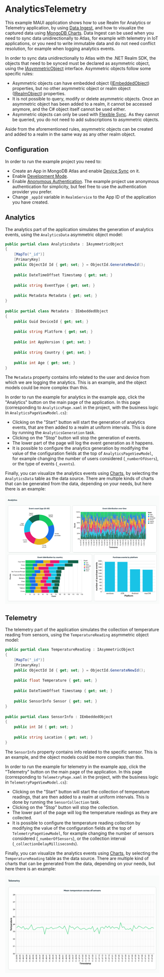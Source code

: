 # AnalyticsTelemetry #

This example MAUI application shows how to use Realm for Analytics or Telemetry application, by using [Data Ingest](https://www.mongodb.com/docs/realm/sdk/dotnet/sync/asymmetric-sync/), and how to visualize the captured data using [MongoDB Charts](https://www.mongodb.com/docs/charts/). Data Ingest can be used when you need to sync data unidirectionally to Atlas, for example with telemetry in IoT applications, or you need to write immutable data and do not need conflict resolution, for example when logging analytics events. 

In order to sync data unidirectionally to Atlas with the .NET Realm SDK, the objects that need to be synced must be declared as asymmetric object, using the [IAsymmetricObject](https://www.mongodb.com/docs/realm-sdks/dotnet/latest/reference/Realms.IAsymmetricObject.html) interface. Asymmetric objects follow some specific rules:
- Asymmetric objects can have embedded object ([IEmbeddedObject](https://www.mongodb.com/docs/realm-sdks/dotnet/latest/reference/Realms.IEmbeddedObject.html)) properties, but no other asymmetric object or realm object ([IRealmObject](https://www.mongodb.com/docs/realm-sdks/dotnet/latest/reference/Realms.IRealmObject.html)) properties.
- It is not possible to query, modify or delete asymmetric objects. Once an asymmetric object has been added to a realm, it cannot be accessed anymore, and the C# object itself cannot be used either. 
- Asymmetric objects can only be used with [Flexible Sync](https://www.mongodb.com/docs/realm/sdk/dotnet/sync/flexible-sync/). As they cannot be queried, you do not need to add subscriptions to asymmetric objects.   

Aside from the aforementioned rules, asymmetric objects can be created and added to a realm in the same way as any other realm object. 

## Configuration ##

In order to run the example project you need to:
- Create an App in MongoDB Atlas and enable [Device Sync](https://www.mongodb.com/docs/atlas/app-services/sync/get-started/) on it. 
- Enable [Development Mode](https://www.mongodb.com/docs/atlas/app-services/sync/configure/sync-settings/).
- Enable [Anonymous Authentication](https://www.mongodb.com/docs/atlas/app-services/authentication/anonymous/). The example project use anonymous authentication for simplicity, but feel free to use the authentication provider you prefer. 
- Change `_appId` variable in `RealmService` to the App ID of the application you have created. 

## Analytics ##

The analytics part of the application simulates the generation of analytics events, using the `AnalyticsData` asymmetric object model:

```csharp
public partial class AnalyticsData : IAsymmetricObject
{
    [MapTo("_id")]
    [PrimaryKey]
    public ObjectId Id { get; set; } = ObjectId.GenerateNewId();

    public DateTimeOffset Timestamp { get; set; }

    public string EventType { get; set; }

    public Metadata Metadata { get; set; }
}

public partial class Metadata : IEmbeddedObject
{
    public Guid DeviceId { get; set; }

    public string Platform { get; set; }

    public int AppVersion { get; set; }

    public string Country { get; set; }

    public int Age { get; set; }
}
```
The `Metadata` property contains info related to the user and device from which we are logging the analytics. This is an example, and the object models could be more complex than this.

In order to run the example for analytics in the example app, click the "Analytics" button on the main page of the application.
In this page (corresponding to `AnalyticsPage.xaml` in the project, with the business logic in `AnalyticsPageViewModel.cs`):
- Clicking on the "Start" button will start the generation of analytics events, that are then added to a realm at uniform intervals. This is done by running the `AnalyticsGeneration` task.
- Clicking on the "Stop" button will stop the generation of events. 
- The lower part of the page will log the event generation as it happens. 
- It is possible to configure the analytics generation by modifying the value of the configuration fields at the top of `AnalyticsPageViewModel`, for example changing the number of users considered (`_numberOfUsers`), or the type of events (`_events`).

Finally, you can visualize the analytics events using [Charts](https://www.mongodb.com/docs/charts/), by selecting the `AnalyticsData` table as the data source. There are multiple kinds of charts that can be generated from the data, depending on your needs, but here there is an example:

![Screenshot showing different kind of charts generated from the analytics data with MongoDB Charts](Analytics.png "Analytics")

## Telemetry ##

The telemetry part of the application simulates the collection of temperature reading from sensors, using the `TemperatureReading` asymmetric object model:

```csharp
public partial class TemperatureReading : IAsymmetricObject
{
    [MapTo("_id")]
    [PrimaryKey]
    public ObjectId Id { get; set; } = ObjectId.GenerateNewId();

    public float Temperature { get; set; }

    public DateTimeOffset Timestamp { get; set; }

    public SensorInfo Sensor { get; set; }
}

public partial class SensorInfo : IEmbeddedObject
{
    public int Id { get; set; }

    public string Location { get; set; }
}
```

The `SensorInfo` property contains info related to the specific sensor. This is an example, and the object models could be more complex than this.

In order to run the example for telemetry in the example app, click the "Telemetry" button on the main page of the application.
In this page (corresponding to `TelemetryPage.xaml` in the project, with the business logic in `TelemetryPageViewModel.cs`):
- Clicking on the "Start" button will start the collection of temperature readings, that are then added to a realm at uniform intervals. This is done by running the `SensorCollection` task.
- Clicking on the "Stop" button will stop the collection. 
- The lower part of the page will log the temperature readings as they are collected. 
- It is possible to configure the temperature reading collection by modifying the value of the configuration fields at the top of `TelemetryPageViewModel`, for example changing the number of sensors considered (`_numberOfSensors`), or the collection interval (`_collectionDelayMilliseconds`).

Finally, you can visualize the analytics events using [Charts](https://www.mongodb.com/docs/charts/), by selecting the `TemperatureReading` table as the data source. There are multiple kind of charts that can be generated from the data, depending on your needs, but here there is an example:

![Screenshot showing different kind of charts generated from the sensor data with MongoDB Charts](Telemetry.png "Analytics")

